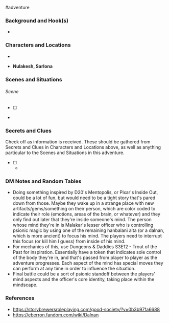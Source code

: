  #adventure 

### Background and Hook(s)

* 

### Characters and Locations

* 

* **Nulakesh, Sarlona**

### Scenes and Situations

###### Scene
 - [ ] 
- 

### Secrets and Clues
Check off as information is received. These should be gathered from Secrets and Clues in Characters and Locations above, as well as anything particular to the Scenes and Situations in this adventure.

 - [ ] -

### DM Notes and Random Tables

- Doing something inspired by D20's Mentopolis, or Pixar's Inside Out, could be a lot of fun, but would need to be a tight story that's pared down from those. Maybe they wake up in a strange place with new artifacts/gems/something on their person, which are color coded to indicate their role (emotions, areas of the brain, or whatever) and they only find out later that they're inside someone's mind. The person whose mind they're in is Malakar's lesser officer who is controlling psionic magic by using one of the remaining hanbalani alta (or a dalnan, which is more ancient) to focus his mind. The players need to interrupt this focus (or kill him I guess) from inside of his mind.
- For mechanics of this, use Dungeons & Daddies S3E12 - Trout of the Past for inspiration. Essentially have a token that indicates sole control of the body they're in, and that's passed from player to player as the adventure progresses. Each aspect of the mind has special moves they can perform at any time in order to influence the situation.
- Final battle could be a sort of psionic standoff between the players' mind aspects and the officer's core identity, taking place within the mindscape.

### References

- https://storybrewersroleplaying.com/good-society/?v=0b3b97fa6688
- https://eberron.fandom.com/wiki/Dalnan
